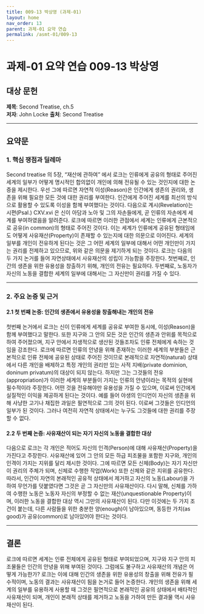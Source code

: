 ```yaml
---
title: 009-13 박상영 (과제-01)
layout: home
nav_order: 13
parent: 과제-01 요약 연습
permalink: /asmt-01/009-13
---
```


# 과제-01 요약 연습 009-13 박상영 

## 대상 문헌  
**제목**: Second Treatise, ch.5  
**저자**: John Locke
**출처**: Second Treatise

---

## 요약문  

### 1. 핵심 쟁점과 딜레마  
Second treatise 의 5장, “재산에 관하여” 에서 로크는 인류에게 공유의 형태로 주어진 세계의 일부가 어떻게 명시적인 합의없이 개인에 의해 전유될 수 있는 것인지에 대한 논증을 제시한다. 우선 그에 따르면 자연적 이성(Reason)은 인간에게 생존의 권리와, 생존을 위해 필요한 모든 것에 대한 권리를 부여한다. 인간에게 주어진 세계를 최선의 방식으로 활용할 수 있도록 이성을 함께 부여했다는 것이다. 다음으로 계시(Revelation)는 시편(Psal.) CXV.xvi 은 신이 아담과 노아 및 그의 자손들에게, 곧 인류의 자손에게 세계를 부여하였음을 알려준다. 로크에 따르면 이러한 관점에서 세계는 인류에게 근본적으로 공유(in common)의 형태로 주어진 것이다. 이는 세계가 인류에게 공유된 형태임에도 어떻게 사유재산(Property)이 존재할 수 있는지에 대한 의문으로 이어진다. 세계의 일부를 개인이 전유하게 된다는 것은 그 어떤 세계의 일부에 대해서 어떤 개인만이 가지는 권리를 전제하고 있으므로, 위와 같은 의문을 제기하게 되는 것이다. 로크는 다음의 두 가지 논거를 들어 자연상태에서 사유재산의 성립이 가능함을 주장한다. 첫번째로, 인간의 생존을 위한 유용성을 창출하기 위해, 개인의 전유는 필요하다. 두번째로, 노동자가 자신의 노동을 결합한 세계의 일부에 대해서는 그 자신만이 권리를 가질 수 있다.

---

### 2. 주요 논증 및 근거  

#### 2.1 첫 번째 논증: 인간의 생존에서 유용성을 창출해내는 개인의 전유
첫번째 논거에서 로크는 신이 인류에게 세계를 공유로 부여한 동시에, 이성(Reason)을 함께 부여했다고 말한다. 또한 지구와 그 안의 모든 것은 인간의 생존과 안위를 목적으로 하여 주어졌으며, 지구 안에서 자생적으로 생산된 것들조차도 인류 전체에게 속하는 것임을 강조한다. 로크에 따르면 인류의 안녕을 위해 존재하는 이러한 세계의 부분들은 근본적으로 인류 전체에 공유된 상태로 주어진 것이므로 본래적으로 자연적(natural) 상태에서 다른 개인을 배제하고 특정 개인의 권리만 있는 사적 지배(private dominion, doninum privatum)의 대상이 되지 않는다. 하지만 그는 그것들의 전유(appropriation)가 이러한 세계의 부분들이 가지는 인류의 안녕이라는 목적의 실현에 필수적이라 주장한다. 어떤 것을 전유해야만 유용성을 가질 수 있으며, 이로써 인간에게 실질적인 이익을 제공하게 된다는 것이다. 예를 들어 야생의 인디언이 자신의 생존을 위해 사냥한 고기나 채집한 과일은 필연적으로 그의 것이 된다. 이로써 그것들은 인디언의 일부가 된 것이다. 그러나 여전히 자연적 상태에서는 누구도 그것들에 대한 권리를 주장할 수 없다.

#### 2.2 두 번째 논증: 사유재산이 되는 자기 자신의 노동을 결합한 대상
다음으로 로크는 각 개인은 적어도 자신의 인격(Person)에 대해 사유재산(Property)을 가진다고 주장한다. 사유재산에 있어 그 안의 모든 하급 피조물을 포함한 지구와, 개인의 인격이 가지는 지위를 달리 제시한 것이다. 그에 따르면 모든 신체(Body)는 자기 자신만이 권리의 주체가 되며, 신체로 수행한 작업(Work) 또한 신체와 같은 지위를 공유한다. 따라서, 인간이 자연의 본래적인 공유적 상태에서 제거하고 자신의 노동(Labour)을 가하여 무언가를 덧붙였다면 그것은 곧 그 자신만의 사유재산이다. 다시 말해, 신체를 가하여 수행한 노동은 노동자 자신의 부정할 수 없는 재산(unquestionable Property)이며, 이러한 노동을 결합한 대상 역시 그만의 사유재산이 된다. 다만 이것에는 두 가지 조건이 붙는데, 다른 사람들을 위한 충분한 양(enough)이 남아있으며, 동등한 가치(as good)가 공유(common)로 남아있어야 한다는 것이다.

---

## 결론  

로크에 따르면 세계는 인류 전체에게 공유된 형태로 부여되었으며, 지구와 지구 안의 피조물들은 인간의 안녕을 위해 부여된 것이다. 그럼에도 불구하고 사유재산의 개념은 어떻게 가능한가? 로크는 이에 대해 인간의 생존을 위한 유용성의 창출을 위해 전유가 필수적이며, 노동의 결과는 사유재산이 됨을 논거로 들어 논증한다. 개인의 생존을 위해 세계의 일부를 유용하게 사용할 때 그것은 필연적으로 본래적인 공유의 상태에서 배타적인 사유재산이 되며, 개인이 본래적 상태를 제거하고 노동을 가하여 만든 결과물 역시 사유재산이 된다.